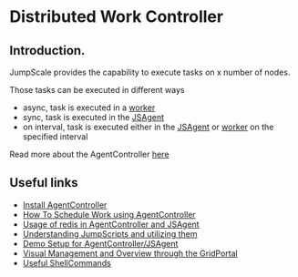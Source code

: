 Distributed Work Controller
===========================

Introduction.
-------------

JumpScale provides the capability to execute tasks on x number of nodes.

Those tasks can be executed in different ways

-   async, task is executed in a [worker](Workers.md)
-   sync, task is executed in the [JSAgent](JSAgent.md)
-   on interval, task is executed either in the
    [JSAgent](JSAgent.md) or [worker](Workers.md) on the
    specified interval

Read more about the AgentController [here](AgentControllerServer.md)

Useful links
-------------

-   [Install AgentController](AgentControllerInstall.md)
-   [How To Schedule Work using AgentController](ScheduleWork.md)
-   [Usage of redis in AgentController and JSAgent](Redis.md)
-   [Understanding JumpScripts and utilizing them](JumpScript.md)
-   [Demo Setup for AgentController/JSAgent](DemoSetupTutorial.md)
-   [Visual Management and Overview through the GridPortal](../GridPortal/Home.md)
-   [Useful ShellCommands](ShellCommands/ShellCommands.md)

